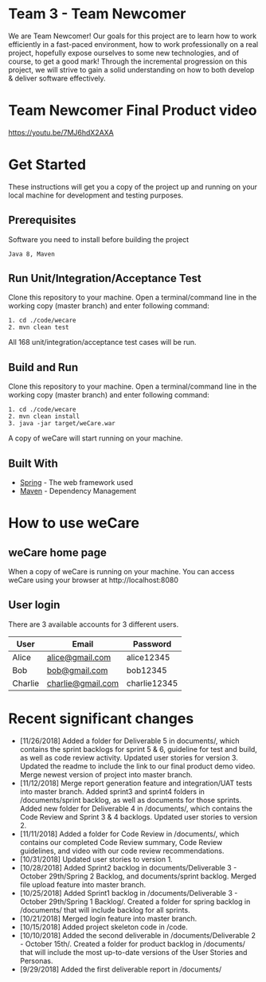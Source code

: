 # Team 3 - Team Newcomer
We are Team Newcomer! Our goals for this project are to learn how to work efficiently in a fast-paced environment, how to work professionally on a real project, hopefully expose ourselves to some new technologies, and of course, to get a good mark! Through the incremental progression on this project, we will strive to gain a solid understanding on how to both develop & deliver software effectively. 

# Team Newcomer Final Product video
https://youtu.be/7MJ6hdX2AXA

# Get Started
These instructions will get you a copy of the project up and running on your local machine for development and testing purposes.

## Prerequisites
Software you need to install before building the project

```
Java 8, Maven
```

## Run Unit/Integration/Acceptance Test
Clone this repository to your machine. Open a terminal/command line in the working copy (master branch) and enter following command:
```
1. cd ./code/wecare
2. mvn clean test
```
All 168 unit/integration/acceptance test cases will be run.

## Build and Run
Clone this repository to your machine. Open a terminal/command line in the working copy (master branch) and enter following command:
```
1. cd ./code/wecare
2. mvn clean install
3. java -jar target/weCare.war
```
A copy of weCare will start running on your machine.

## Built With

* [Spring](https://spring.io/) - The web framework used
* [Maven](https://maven.apache.org/) - Dependency Management

# How to use weCare
## weCare home page
When a copy of weCare is running on your machine. You can access weCare using your browser at http://localhost:8080
## User login
There are 3 available accounts for 3 different users.

User | Email | Password
--- | --- | --- |
Alice | alice@gmail.com | alice12345
Bob | bob@gmail.com | bob12345
Charlie | charlie@gmail.com | charlie12345

# Recent significant changes
- [11/26/2018] Added a folder for Deliverable 5 in documents/, which contains the sprint backlogs for sprint 5 & 6, guideline for test and build, as well as code review activity. Updated user stories for version 3. Updated the readme to include the link to our final product demo video. Merge newest version of project into master branch.
- [11/12/2018] Merge report generation feature and integration/UAT tests into master branch.  Added sprint3 and sprint4 folders in /documents/sprint backlog, as well as documents for those sprints. Added new folder for Deliverable 4 in /documents/, which contains the Code Review and Sprint 3 & 4 backlogs. Updated user stories to version 2.
- [11/11/2018] Added a folder for Code Review in /documents/, which contains our completed Code Review summary, Code Review guidelines, and video with our code review recommendations.
- [10/31/2018] Updated user stories to version 1.
- [10/28/2018] Added Sprint2 backlog in documents/Deliverable 3 - October 29th/Spring 2 Backlog, and documents/sprint backlog. Merged file upload feature into master branch.
- [10/25/2018] Added Sprint1 backlog in /documents/Deliverable 3 - October 29th/Spring 1 Backlog/. Created a folder for spring backlog in /documents/ that will include backlog for all sprints.
- [10/21/2018] Merged login feature into master branch.
- [10/15/2018] Added project skeleton code in /code.
- [10/10/2018] Added the second deliverable in /documents/Deliverable 2 - October 15th/. Created a folder for product backlog in /documents/ that will include the most up-to-date versions of the User Stories and Personas.
- [9/29/2018] Added the first deliverable report in /documents/
